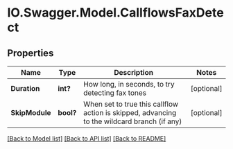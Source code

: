 # IO.Swagger.Model.CallflowsFaxDetect
## Properties

Name | Type | Description | Notes
------------ | ------------- | ------------- | -------------
**Duration** | **int?** | How long, in seconds, to try detecting fax tones | [optional] 
**SkipModule** | **bool?** | When set to true this callflow action is skipped, advancing to the wildcard branch (if any) | [optional] 

[[Back to Model list]](../README.md#documentation-for-models) [[Back to API list]](../README.md#documentation-for-api-endpoints) [[Back to README]](../README.md)

